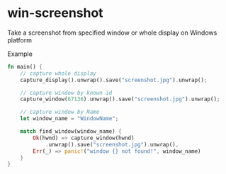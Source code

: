 # win-screenshot
Take a screenshot from specified window or whole display on Windows platform

Example
```rust
fn main() {
    // capture whole display
    capture_display().unwrap().save("screenshot.jpg").unwrap();

    // capture window by known id
    capture_window(67136).unwrap().save("screenshot.jpg").unwrap();

    // capture window by Name
    let window_name = "WindowName";

    match find_window(window_name) {
        Ok(hwnd) => capture_window(hwnd)
            .unwrap().save("screenshot.jpg").unwrap(),
        Err(_) => panic!("window {} not found!", window_name)
    }
}
```